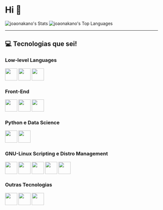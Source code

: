 <style>
          .technologies {
                    display="inline";
          }
</style>
# Hi 👋
          
![joaonakano's Stats](https://github-readme-stats.vercel.app/api?username=joaonakano&theme=tokyonight&show_icons=true&hide_border=false&count_private=true)
![joaonakano's Top Languages](https://github-readme-stats.vercel.app/api/top-langs/?username=joaonakano&theme=tokyonight&show_icons=true&hide_border=false&layout=compact)

---
## 💻 Tecnologias que sei!

### Low-level Languages
<div class="technologies">
<img src="https://cdn.jsdelivr.net/gh/devicons/devicon/icons/arduino/arduino-original.svg" height="40px"/>
<img src="https://cdn.jsdelivr.net/gh/devicons/devicon/icons/c/c-original.svg" height="40px"/>
<img src="https://cdn.jsdelivr.net/gh/devicons/devicon/icons/cplusplus/cplusplus-original.svg" height="40px"/>
</div>

### Front-End
<div class="technologies">
<img src="https://cdn.jsdelivr.net/gh/devicons/devicon/icons/javascript/javascript-original.svg" height="40px"/>
<img src="https://cdn.jsdelivr.net/gh/devicons/devicon/icons/html5/html5-original.svg" height="40px"/>
<img src="https://cdn.jsdelivr.net/gh/devicons/devicon/icons/css3/css3-original.svg" height="40px"/>
</div>

### Python e Data Science
<div class="technologies">
<img src="https://cdn.jsdelivr.net/gh/devicons/devicon/icons/python/python-original.svg" height="40px"/>
<img src="https://cdn.jsdelivr.net/gh/devicons/devicon/icons/numpy/numpy-original.svg" height="40px"/>
</div>

### GNU-Linux Scripting e Distro Management
<div class="technologies">
<img src="https://cdn.jsdelivr.net/gh/devicons/devicon/icons/bash/bash-original.svg" height="40px"/>
<img src="https://cdn.jsdelivr.net/gh/devicons/devicon/icons/linux/linux-original.svg" height="40px"/>
<img src="https://cdn.jsdelivr.net/gh/devicons/devicon/icons/debian/debian-original.svg" height="40px"/>
<img src="https://cdn.jsdelivr.net/gh/devicons/devicon/icons/opensuse/opensuse-original.svg" height="40px"/>
<img src="https://cdn.jsdelivr.net/gh/devicons/devicon/icons/ubuntu/ubuntu-plain.svg" height="40px"/>
</div>

### Outras Tecnologias
<div class="technologies">
<img src="https://cdn.jsdelivr.net/gh/devicons/devicon/icons/vim/vim-original.svg" height="40px"/>
<img src="https://cdn.jsdelivr.net/gh/devicons/devicon/icons/qt/qt-original.svg" height="40px"/>
<img src="https://cdn.jsdelivr.net/gh/devicons/devicon/icons/git/git-original.svg" height="40px"/>
</div>
